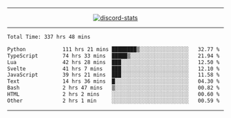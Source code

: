 <a href="https://www.github.com/ripavoid" target="_blank" rel="noreferrer">

-------

<div align='center'>
    <a href='https://discordapp.com/users/825178146797518881'>
        <img align='center' alt='discord-stats' src='https://api.discord-status.me/825178146797518881?nitro&boost=4&gradient=%231e0b1a%2C%23000000%2C%23000000%2C%23160316'></img>
    </a>
</div>

-------

<!--START_SECTION:waka-->

```txt
Total Time: 337 hrs 48 mins

Python            111 hrs 21 mins ████████▒░░░░░░░░░░░░░░░░   32.77 %
TypeScript        74 hrs 33 mins  █████▒░░░░░░░░░░░░░░░░░░░   21.94 %
Lua               42 hrs 28 mins  ███░░░░░░░░░░░░░░░░░░░░░░   12.50 %
Svelte            41 hrs 7 mins   ███░░░░░░░░░░░░░░░░░░░░░░   12.10 %
JavaScript        39 hrs 21 mins  ███░░░░░░░░░░░░░░░░░░░░░░   11.58 %
Text              14 hrs 36 mins  █░░░░░░░░░░░░░░░░░░░░░░░░   04.30 %
Bash              2 hrs 47 mins   ▒░░░░░░░░░░░░░░░░░░░░░░░░   00.82 %
HTML              2 hrs 2 mins    ░░░░░░░░░░░░░░░░░░░░░░░░░   00.60 %
Other             2 hrs 1 min     ░░░░░░░░░░░░░░░░░░░░░░░░░   00.59 %
```

<!--END_SECTION:waka-->

-------
